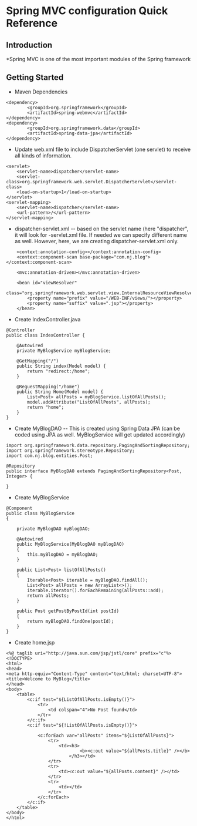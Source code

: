 # Spring MVC configuration Quick Reference

## Introduction
*Spring MVC is one of the most important modules of the Spring framework

## Getting Started

* Maven Dependencies
```
<dependency>
		<groupId>org.springframework</groupId>
		<artifactId>spring-webmvc</artifactId>
</dependency>
<dependency>
		<groupId>org.springframework.data</groupId>
		<artifactId>spring-data-jpa</artifactId>
</dependency>
```

* Update web.xml file to include DispatcherServlet (one servlet) to receive all kinds of information.
```
<servlet>
	<servlet-name>dispatcher</servlet-name>
	<servlet-class>org.springframework.web.servlet.DispatcherServlet</servlet-class>
	<load-on-startup>1</load-on-startup>
</servlet>
<servlet-mapping>
	<servlet-name>dispatcher</servlet-name>
	<url-pattern>/</url-pattern>
</servlet-mapping>
```

* dispatcher-servlet.xml -- based on the servlet name (here "dispatcher", it will look for <servletname>-servlet.xml file. If needed we can specify different name as well. However, here, we are creating dispatcher-servlet.xml only.
```
	<context:annotation-config></context:annotation-config>
	<context:component-scan base-package="com.nj.blog"></context:component-scan>

	<mvc:annotation-driven></mvc:annotation-driven>
	
	<bean id="viewResolver"
		class="org.springframework.web.servlet.view.InternalResourceViewResolver">
		<property name="prefix" value="/WEB-INF/views/"></property>
		<property name="suffix" value=".jsp"></property>
	</bean>
```

* Create IndexController.java
```
@Controller
public class IndexController {

	@Autowired
	private MyBlogService myBlogService;

	@GetMapping("/")
	public String index(Model model) {
		return "redirect:/home";
	}

	@RequestMapping("/home")
	public String Home(Model model) {
		List<Post> allPosts = myBlogService.listOfAllPosts();
		model.addAttribute("ListOfAllPosts", allPosts);
		return "home";
	}
}
```

* Create MyBlogDAO -- This is created using Spring Data JPA (can be coded using JPA as well. MyBlogService will get updated accordingly)
```
import org.springframework.data.repository.PagingAndSortingRepository;
import org.springframework.stereotype.Repository;
import com.nj.blog.entities.Post;

@Repository
public interface MyBlogDAO extends PagingAndSortingRepository<Post, Integer> {

}
```

* Create MyBlogService
```
@Component
public class MyBlogService 
{

	private MyBlogDAO myBlogDAO;
	
	@Autowired
	public MyBlogService(MyBlogDAO myBlogDAO)
	{
		this.myBlogDAO = myBlogDAO;
	}
	
	public List<Post> listOfAllPosts()
	{
		Iterable<Post> iterable = myBlogDAO.findAll();
		List<Post> allPosts = new ArrayList<>();
		iterable.iterator().forEachRemaining(allPosts::add);
		return allPosts;
	}
	
	public Post getPostByPostId(int postId)
	{
		return myBlogDAO.findOne(postId);
	}
}
```

* Create home.jsp
```
<%@ taglib uri="http://java.sun.com/jsp/jstl/core" prefix="c"%>
<!DOCTYPE>
<html>
<head>
<meta http-equiv="Content-Type" content="text/html; charset=UTF-8">
<title>Welcome to MyBlog</title>
</head>
<body>
	<table>
		<c:if test="${ListOfAllPosts.isEmpty()}">
			<tr>
				<td colspan="4">No Post found</td>
			</tr>
		</c:if>
		<c:if test="${!ListOfAllPosts.isEmpty()}">

			<c:forEach var="allPosts" items="${ListOfAllPosts}">
				<tr>
					<td><h3>
							<b><c:out value="${allPosts.title}" /></b>
						</h3></td>
				</tr>
				<tr>
					<td><c:out value="${allPosts.content}" /></td>
				</tr>
				<tr>
					<td></td>
				</tr>
			</c:forEach>
		</c:if>
	</table>
</body>
</html>
```
